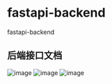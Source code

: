 # fastapi-backend
fastapi-backend

## 后端接口文档
![image](https://github.com/aris879559/fastapi-backend/assets/136962305/9f9ef3a9-7038-4e25-a04f-ac29357e68e2)
![image](https://github.com/aris879559/fastapi-backend/assets/136962305/95b921c3-0fca-45dd-b334-1bc0234c4f4b)
![image](https://github.com/aris879559/fastapi-backend/assets/136962305/8a8cf3be-9245-40f7-a774-080ca0811df0)
